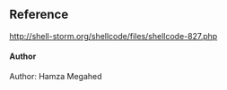 ## Reference 
http://shell-storm.org/shellcode/files/shellcode-827.php

#### Author
Author: Hamza Megahed	
